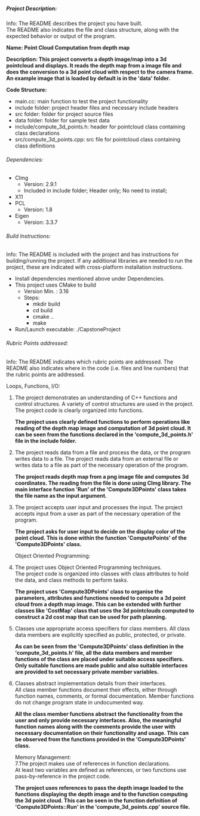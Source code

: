 ##### Project Description:
Info: The README describes the project you have built.      
 The README also indicates the file and class structure,
  along with the expected behavior or output of the program.
  
**Name: Point Cloud Computation from depth map**

**Description: This project converts a depth image/map into a 3d pointcloud and displays. 
It reads the depth map from a image file and does the conversion to a
 3d point cloud with respect to the camera frame.
 An example image that is loaded by default is in the 'data' folder.**
 
**Code Structure:**
* main.cc: main function to test the project functionality
* include folder: project header files and necessary include headers
* src folder: folder for project source files
* data folder: folder for sample test data
* include/compute_3d_points.h: header for pointcloud class containing class declarations
* src/compute_3d_points.cpp: src file for pointcloud class containing class definitions
 
 

###### Dependencies:
* CImg 
    * Version: 2.9.1
    * Included in include folder; Header only; No need to install;
* X11
* PCL
    * Version: 1.8
* Eigen
    * Version: 3.3.7

###### Build Instructions:
Info: The README is included with the project and has instructions for building/running the project.
If any additional libraries are needed to run the project, these are indicated with cross-platform installation instructions.

* Install dependencies mentioned above under Dependencies.
* This project uses CMake to build 
    * Version Min. : 3.16
    * Steps:
        * mkdir build
        * cd build
        * cmake ..
        * make
* Run/Launch executable: ./CapstoneProject 

###### Rubric Points addressed:
Info: The README indicates which rubric points are addressed. 
The README also indicates where in the code (i.e. files and line numbers)
 that the rubric points are addressed.
 
 Loops, Functions, I/O:
 1. The project demonstrates an understanding of C++ functions and control structures.
    A variety of control structures are used in the project. The project code is clearly organized into functions.<br />
  
    **The project uses clearly defined functions to perform operations like reading of the depth map image and computation of 3d point cloud.
   It can be seen from the functions declared in the 'compute_3d_points.h' file in the include folder.**
    
 2. The project reads data from a file and process the data, or the program writes data to a file.
    The project reads data from an external file or writes data to a file as part of the necessary operation of the program.<br />
    
    **The project reads depth map from a png image file and computes 3d coordinates. The reading from the file is done using CImg library.
    The main interface function 'Run' of the 'Compute3DPoints' class takes the file name as the input argument.**

3. The project accepts user input and processes the input.
   The project accepts input from a user as part of the necessary operation of the program.<br />
   
   **The project asks for user input to decide on the display color of the point cloud.
   This is done within the function 'ComputePoints' of the 'Compute3DPoints' class.**
 
   Object Oriented Programming: 
4. The project uses Object Oriented Programming techniques.     
   The project code is organized into classes with class attributes to hold the data, and class methods to perform tasks.<br />
   
   **The project uses 'Compute3DPoints' class to organise the parameters, attributes and functions needed to compute a 3d point cloud from a depth map image.
   This can be extended with further classes like 'CostMap' class that uses the 3d  pointclouds computed to construct a 2d cost map that can be used for path planning.**
      
5. Classes use appropriate access specifiers for class members.
   All class data members are explicitly specified as public, protected, or private.<br />
  
    **As can be seen from the 'Compute3DPoints' class definition in the 'compute_3d_points.h' file, all the data members and member functions of the class are placed under suitable access specifiers.
   Only suitable functions are made public and also suitable interfaces are provided to set necessary private member variables.**
  
6. Classes abstract implementation details from their interfaces.  	   
   All class member functions document their effects, either through function names, comments, or formal documentation. Member functions do not change program state in undocumented way.<br />
   
   **All the class member functions abstract the functionality from the user and only provide necessary interfaces.
    Also, the meaningful function names along with the comments provide the user with necessary documentation on their functionality and usage.
    This can be observed from the functions provided in the 'Compute3DPoints' class.**
    
    Memory Management:<br />
 7.The project makes use of references in function declarations.	
   At least two variables are defined as references, or two functions use pass-by-reference in the project code.<br />
   
   **The project uses references to pass the depth image loaded to the functions displaying the depth image and to the function
   computing the 3d point cloud. This can be seen in the function definition of 'Compute3DPoints::Run' in the 'compute_3d_points.cpp' source file.**  